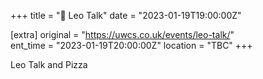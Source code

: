 +++
title = "🎤 Leo Talk"
date = "2023-01-19T19:00:00Z"

[extra]
original = "https://uwcs.co.uk/events/leo-talk/"    
ent_time = "2023-01-19T20:00:00Z"
location = "TBC"
+++

Leo Talk and Pizza
